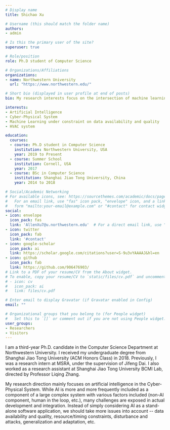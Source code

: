 ```yaml
---
# Display name
title: Shichao Xu

# Username (this should match the folder name)
authors:
- admin

# Is this the primary user of the site?
superuser: true

# Role/position
role: Ph.D student of Computer Science

# Organizations/Affiliations
organizations:
- name: Northwestern University
  url: "https://www.northwestern.edu/"

# Short bio (displayed in user profile at end of posts)
bio: My research interests focus on the intersection of machine learning and cyber-physical system.

interests:
- Artificial Intelligence
- Cyber-Physical System
- Machine Learning under constraint on data availability and quality
- HVAC system

education:
  courses:
  - course: Ph.D student in Computer Science
    institution: Northwestern University, USA
    year: 2019 to Present
  - course: Summer School
    institution: Cornell, USA
    year: 2017
  - course: BSc in Computer Science
    institution: Shanghai Jiao Tong University, China
    year: 2014 to 2018

# Social/Academic Networking
# For available icons, see: https://sourcethemes.com/academic/docs/page-builder/#icons
#   For an email link, use "fas" icon pack, "envelope" icon, and a link in the
#   form "mailto:your-email@example.com" or "#contact" for contact widget.
social:
- icon: envelope
  icon_pack: fas
  link: 'AllenXu7@u.northwestern.edu'  # For a direct email link, use "mailto:test@example.org".
- icon: twitter
  icon_pack: fab
  link: '#contact'
- icon: google-scholar
  icon_pack: ai
  link: https://scholar.google.com/citations?user=S-9u3vYAAAAJ&hl=en
- icon: github
  icon_pack: fab
  link: https://github.com/906476903/
# Link to a PDF of your resume/CV from the About widget.
# To enable, copy your resume/CV to `static/files/cv.pdf` and uncomment the lines below.
# - icon: cv
#   icon_pack: ai
#   link: files/cv.pdf

# Enter email to display Gravatar (if Gravatar enabled in Config)
email: ""

# Organizational groups that you belong to (for People widget)
#   Set this to `[]` or comment out if you are not using People widget.
user_groups:
- Researchers
- Visitors
---
```


I am a third-year Ph.D. candidate in the Computer Science Department at Northwestern University. I received my undergraduate degree from Shanghai Jiao Tong University (ACM Honors Class) in 2018. Previously, I was a research intern at MSRA, under the supervision of Jifeng Dai. I also worked as a research assistant at Shanghai Jiao Tong University BCMI Lab, directed by Professor Liqing Zhang. 

My research direction mainly focuses on artificial intelligence in the Cyber-Physical System. While AI is more and more frequently included as a component of a large complex system with various factors included (non-AI component, human in the loop, etc.), many challenges are exposed in actual development and integration. Instead of simply considering AI as a stand-alone software application, we should take more issues into account -- data availability and quality, resource/timing constraints, disturbance and attacks, generalization and adaptation, etc.
